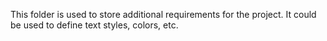 This folder is used to store additional requirements for the project. It could be used to define text styles, colors, etc.